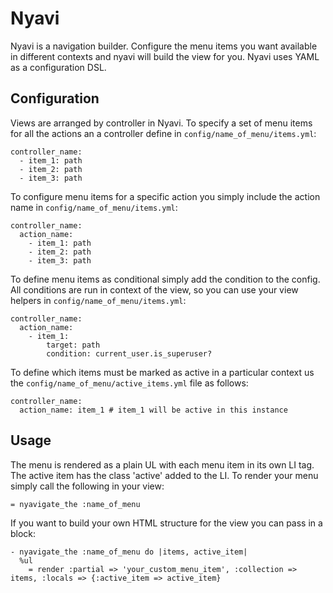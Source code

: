 Nyavi
=====
Nyavi is a navigation builder. Configure the menu items you want available in different contexts and nyavi will build the view for you. Nyavi uses YAML as a configuration DSL.

Configuration
-------------
Views are arranged by controller in Nyavi. To specify a set of menu items for all the actions an a controller define in `config/name_of_menu/items.yml`:

    controller_name:
      - item_1: path
      - item_2: path
      - item_3: path

To configure menu items for a specific action you simply include the action name in `config/name_of_menu/items.yml`:

    controller_name:
      action_name:
        - item_1: path
        - item_2: path
        - item_3: path

To define menu items as conditional simply add the condition to the config. All conditions are run in context of the view, so you can use your view helpers in `config/name_of_menu/items.yml`:

    controller_name:
      action_name:
        - item_1:
            target: path
            condition: current_user.is_superuser?

To define which items must be marked as active in a particular context us the `config/name_of_menu/active_items.yml` file as follows:

    controller_name:
      action_name: item_1 # item_1 will be active in this instance

Usage
-----
The menu is rendered as a plain UL with each menu item in its own LI tag. The active item has the class 'active' added to the LI. To render your menu simply call the following in your view:

    = nyavigate_the :name_of_menu

If you want to build your own HTML structure for the view you can pass in a block:

    - nyavigate_the :name_of_menu do |items, active_item|
      %ul
        = render :partial => 'your_custom_menu_item', :collection => items, :locals => {:active_item => active_item}

